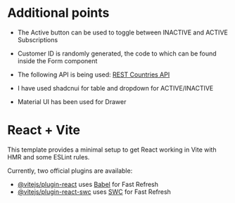 # Additional points

- The Active button can be used to toggle between INACTIVE and ACTIVE Subscriptions

- Customer ID is randomly generated, the code to which can be found inside the Form component
- The following API is being used: [REST Countries API](https://restcountries.com/v3.1/all?fields=name,idd)
- I have used shadcnui for table and dropdown for ACTIVE/INACTIVE
- Material UI has been used for Drawer

# React + Vite

This template provides a minimal setup to get React working in Vite with HMR and some ESLint rules.

Currently, two official plugins are available:

- [@vitejs/plugin-react](https://github.com/vitejs/vite-plugin-react/blob/main/packages/plugin-react/README.md) uses [Babel](https://babeljs.io/) for Fast Refresh
- [@vitejs/plugin-react-swc](https://github.com/vitejs/vite-plugin-react-swc) uses [SWC](https://swc.rs/) for Fast Refresh
